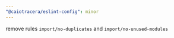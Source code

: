 ```yaml
---
"@caiotracera/eslint-config": minor
---
```


remove rules `import/no-duplicates` and `import/no-unused-modules`
